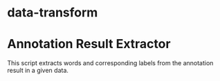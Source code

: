 # data-transform
# Annotation Result Extractor

This script extracts words and corresponding labels from the annotation result in a given data. 
